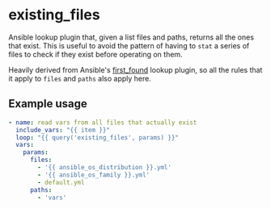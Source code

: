 # existing_files
Ansible lookup plugin that, given a list files and paths, returns all the ones that exist. This is useful to avoid the pattern of having to `stat` a series of files to check if they exist before operating on them.

Heavily derived from Ansible's [first_found](https://docs.ansible.com/ansible/latest/plugins/lookup/first_found.html) lookup plugin, so all the rules that it apply to `files` and `paths` also apply here.

## Example usage
```yaml
- name: read vars from all files that actually exist
  include_vars: "{{ item }}"
  loop: "{{ query('existing_files', params) }}"
  vars:
    params:
      files:
        - '{{ ansible_os_distribution }}.yml'
        - '{{ ansible_os_family }}.yml'
        - default.yml
      paths:
        - 'vars'
```
